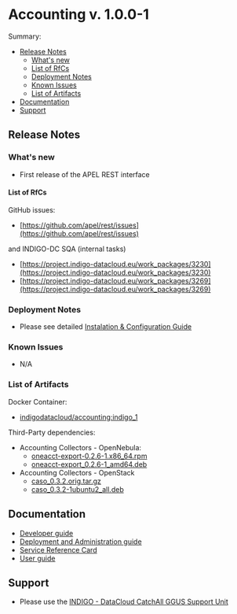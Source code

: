 # Accounting v. 1.0.0-1

Summary:
* [Release Notes](#id1)
  * [What's new](#id2)
  * [List of RfCs](#id3)
  * [Deployment Notes](#id4)
  * [Known Issues](#id5)
  * [List of Artifacts](#id7)
* [Documentation](#id6)
* [Support](#id8)

<a id="id1"></a>
## Release Notes

<a id="id2"></a>
### What's new

* First release of the APEL REST interface

<a id="id3"></a>
#### List of RfCs 

GitHub issues:
* [https://github.com/apel/rest/issues](https://github.com/apel/rest/issues)

and  INDIGO-DC SQA (internal tasks)
* [https://project.indigo-datacloud.eu/work_packages/3230](https://project.indigo-datacloud.eu/work_packages/3230)
* [https://project.indigo-datacloud.eu/work_packages/3269](https://project.indigo-datacloud.eu/work_packages/3269)

<a id="id4"></a>
### Deployment Notes

* Please see detailed [Instalation & Configuration Guide](https://indigo-dc.gitbooks.io/accounting/content/)

<a id="id5"></a>
### Known Issues

* N/A

<a id="id7"></a>
### List of Artifacts

Docker Container:
* [indigodatacloud/accounting:indigo_1](https://hub.docker.com/r/indigodatacloud/accounting/)

Third-Party dependencies:
* Accounting Collectors - OpenNebula:<br>
  * [oneacct-export-0.2.6-1.x86_64.rpm](http://repo.indigo-datacloud.eu/repository/indigo/1/centos7/x86_64/third-party/oneacct-export-0.2.6-1.x86_64.rpm)
  * [oneacct-export_0.2.6-1_amd64.deb](http://repo.indigo-datacloud.eu/repository/indigo/1/ubuntu/dists/trusty/third-party/binary-amd64/oneacct-export_0.2.6-1_amd64.deb)
* Accounting Collectors - OpenStack
  * [caso_0.3.2.orig.tar.gz](http://repo.indigo-datacloud.eu/repository/indigo/1/centos7/SRPMS/tgz/caso_0.3.2.orig.tar.gz)
  * [caso_0.3.2-1ubuntu2_all.deb](http://repo.indigo-datacloud.eu/repository/indigo/1/ubuntu/dists/trusty/third-party/binary-amd64/caso_0.3.2-1ubuntu2_all.deb)
  
<a id="id6"></a>
## Documentation

* [Developer guide](https://indigo-dc.gitbooks.io/accounting/content/doc/developer.html)
* [Deployment and Administration guide](https://indigo-dc.gitbooks.io/accounting/content/doc/admin.html)
* [Service Reference Card](https://indigo-dc.gitbooks.io/accounting/content/doc/admin.html)
* [User guide](https://indigo-dc.gitbooks.io/accounting/content/doc/user.html)


<a id="id8"></a>
## Support

* Please use the [INDIGO - DataCloud CatchAll GGUS Support Unit](https://wiki.egi.eu/wiki/GGUS:INDIGO_DataCloud_Catch-all_FAQ)
